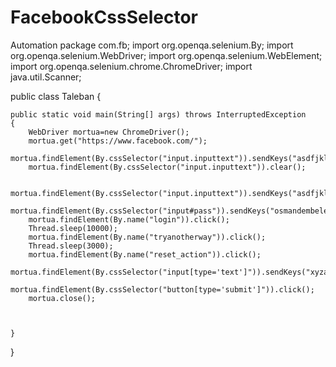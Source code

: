# FacebookCssSelector
Automation
package com.fb;
import org.openqa.selenium.By; 
import org.openqa.selenium.WebDriver;
import org.openqa.selenium.WebElement;
import org.openqa.selenium.chrome.ChromeDriver;
import java.util.Scanner;



public class Taleban {

	public static void main(String[] args) throws InterruptedException 
	{
		WebDriver mortua=new ChromeDriver();
		mortua.get("https://www.facebook.com/");
		mortua.findElement(By.cssSelector("input.inputtext")).sendKeys("asdfjkli288@gmail.com");
		mortua.findElement(By.cssSelector("input.inputtext")).clear();
		
		mortua.findElement(By.cssSelector("input.inputtext")).sendKeys("asdfjkl288@gmail.com");
		mortua.findElement(By.cssSelector("input#pass")).sendKeys("osmandembele");
		mortua.findElement(By.name("login")).click();	
		Thread.sleep(10000);
		mortua.findElement(By.name("tryanotherway")).click();
		Thread.sleep(3000);
		mortua.findElement(By.name("reset_action")).click();
		mortua.findElement(By.cssSelector("input[type='text']")).sendKeys("xyzabc56@gmail.com");
		mortua.findElement(By.cssSelector("button[type='submit']")).click();
		mortua.close();
		
		
		
	}

}
